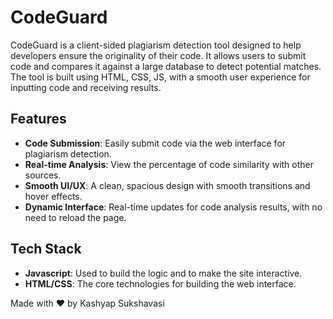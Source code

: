 # CodeGuard

CodeGuard is a client-sided plagiarism detection tool designed to help developers ensure the originality of their code. It allows users to submit code and compares it against a large database to detect potential matches. The tool is built using HTML, CSS, JS, with a smooth user experience for inputting code and receiving results.

## Features

- **Code Submission**: Easily submit code via the web interface for plagiarism detection.
- **Real-time Analysis**: View the percentage of code similarity with other sources.
- **Smooth UI/UX**: A clean, spacious design with smooth transitions and hover effects.
- **Dynamic Interface**: Real-time updates for code analysis results, with no need to reload the page.

## Tech Stack

- **Javascript**: Used to build the logic and to make the site interactive.
- **HTML/CSS**: The core technologies for building the web interface.

Made with ❤️ by Kashyap Sukshavasi
